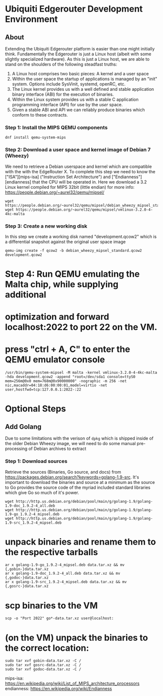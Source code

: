 # Ubiquiti Edgerouter Development Environment

## About
Extending the Ubiquiti Edgerouter platform is easier than one might initially 
think. Fundamentally the Edgerouter is just a Linux host (albeit with some
slightly specialized hardware).  As this is just a Linux host, we are able 
to stand on the shoulders of the following steadfast truths:

  1) A Linux host comprises two basic pieces: A kernel and a user space
  2) Within the user space the startup of applications is managed by an
"init" system. Options include SysVinit, systemd, openRC, etc. 
  3) The Linux kernel provides us with a well defined and stable application
binary interface (ABI) for the execution of binaries.
  4) Within the Linux system provides us with a stable C application programming 
interface (API) for use by the _user_ space.
  5) Given a stable ABI and API we can reliably produce binaries which conform
to these contracts.


### Step 1: Install the MIPS QEMU components

    dnf install qemu-system-mips

### Step 2: Download a user space and kernel image of Debian 7 (Wheezy)

We need to retrieve a Debian userspace and kernel which are compatible with the
with the EdgeRouter X.  To complete this step we need to know the
["ISA"][mips-isa] ("Instruction Set Architecture") and
["Endianness"][endianness] that the CPU will be operated in. Here we download
a 3.2 Linux kernel compiled for MIPS 32bit (little endian) for more info: 
https://people.debian.org/~aurel32/qemu/mipsel/

    wget https://people.debian.org/~aurel32/qemu/mipsel/debian_wheezy_mipsel_standard.qcow2
    wget https://people.debian.org/~aurel32/qemu/mipsel/vmlinux-3.2.0-4-4kc-malta

### Step 3: Create a new working disk 

In this step we create a working disk named "development.qcow2" which is a
differential snapshot against the original user space image

    qemu-img create -f qcow2 -b debian_wheezy_mipsel_standard.qcow2  development.qcow2

# Step 4: Run QEMU emulating the Malta chip, while supplying additional
#  optimization and forward localhost:2022 to port 22 on the VM. 
# press "ctrl + A, C" to enter the QEMU emulator console

    /usr/bin/qemu-system-mipsel -M malta -kernel vmlinux-3.2.0-4-4kc-malta -hda development.qcow2 -append "root=/dev/sda1 console=ttyS0 mem=256m@0x0 mem=768m@0x90000000" -nographic -m 256 -net nic,macaddr=04:18:d6:00:00:01,model=virtio -net user,hostfwd=tcp:127.0.0.1:2022-:22

# Optional Steps

## Add Golang

Due to some limitations with the verison of `dpkg` which is shipped inside of
the older Debian Wheezy image, we will need to do some manual pre-processing of
Debian archives to extract 

### Step 1: Download sources

Retrieve the sources (Binaries, Go source, and docs) from
https://packages.debian.org/search?keywords=golang-1.9-src.  It's important to
download the binaries and source at a minimum as the source to Go provides the
source code of the myriad included standard libraries which give Go so much of
it's power.

    wget http://http.us.debian.org/debian/pool/main/g/golang-1.9/golang-1.9-doc_1.9.2-4_all.deb
    wget http://http.us.debian.org/debian/pool/main/g/golang-1.9/golang-1.9-go_1.9.2-4_mipsel.deb
    wget http://http.us.debian.org/debian/pool/main/g/golang-1.9/golang-1.9-src_1.9.2-4_mipsel.deb

#   unpack binaries and rename them to the respective tarballs
    ar x golang-1.9-go_1.9.2-4_mipsel.deb data.tar.xz && mv {,gobin-}data.tar.xz
    ar x golang-1.9-doc_1.9.2-4_all.deb data.tar.xz && mv {,godoc-}data.tar.xz
    ar x golang-1.9-src_1.9.2-4_mipsel.deb data.tar.xz && mv {,gosrc-}data.tar.xz

#   scp binaries to the VM
    scp -o "Port 2022" go*-data.tar.xz user@localhost:

#  (on the VM) unpack the binaries to the correct location:

    sudo tar xvf gobin-data.tar.xz -C / 
    sudo tar xvf gosrc-data.tar.xz -C / 
    sudo tar xvf godoc-data.tar.xz -C /


mips-isa: https://en.wikipedia.org/wiki/List_of_MIPS_architecture_processors
endianness: https://en.wikipedia.org/wiki/Endianness
